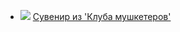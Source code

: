 * ![](/books/detective/Джеймс%20Хедли%20Чейз/Сувенир%20из%20'Клуба%20мушкетеров'.jpg) [Сувенир из 'Клуба мушкетеров'](/books/detective/Джеймс%20Хедли%20Чейз/Сувенир%20из%20'Клуба%20мушкетеров')